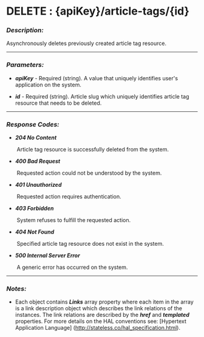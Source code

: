 
# DELETE : {apiKey}/article-tags/{id} 

### *Description:* 
Asynchronously deletes previously created article tag resource. 



* * *
### *Parameters:*


- ***apiKey*** - Required (string). A value that uniquely identifies user&#39;s application on the system. 


- ***id*** - Required (string). Article slug which uniquely identifies article tag resource that needs to be deleted. 


* * *
### *Response Codes:*


- ***204  No Content*** 

&nbsp;&nbsp;&nbsp;&nbsp;&nbsp;&nbsp; Article tag resource is successfully deleted from the system. 


- ***400  Bad Request*** 

&nbsp;&nbsp;&nbsp;&nbsp;&nbsp;&nbsp; Requested action could not be understood by the system. 


- ***401  Unauthorized*** 

&nbsp;&nbsp;&nbsp;&nbsp;&nbsp;&nbsp; Requested action requires authentication. 


- ***403  Forbidden*** 

&nbsp;&nbsp;&nbsp;&nbsp;&nbsp;&nbsp; System refuses to fulfill the requested action. 


- ***404  Not Found*** 

&nbsp;&nbsp;&nbsp;&nbsp;&nbsp;&nbsp; Specified article tag resource does not exist in the system. 


- ***500  Internal Server Error*** 

&nbsp;&nbsp;&nbsp;&nbsp;&nbsp;&nbsp; A generic error has occurred on the system. 



* * *
### *Notes:* 
- Each object contains ***Links*** array property where each item in the array is a link description object which describes the link relations of the instances. The link relations are described by the ***href*** and ***templated*** properties. For more details on the HAL conventions see: [Hypertext Application Language] (http://stateless.co/hal_specification.html).

